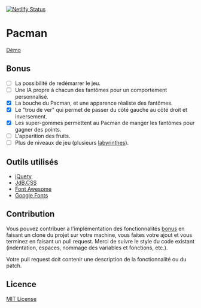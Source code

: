 [![Netlify Status](https://api.netlify.com/api/v1/badges/3437311d-9ccd-4964-8b58-43abb09aa3a8/deploy-status)](https://app.netlify.com/sites/the-pacman/deploys)

# Pacman

[Démo](https://pacman.jd.bruxelles.dev)

## Bonus

- [ ] La possibilité de redémarrer le jeu.
- [ ] Une IA propre à chacun des fantômes pour un comportement personnalisé.
- [x] La bouche du Pacman, et une apparence réaliste des fantômes.
- [x] Le "trou de ver" qui permet de passer du côté gauche au côté droit et inversement.
- [x] Les super-gommes permettent au Pacman de manger les fantômes pour gagner des points.
- [ ] L'apparition des fruits.
- [ ] Plus de niveaux de jeu (plusieurs [labyrinthes](src/js/maze.js)).

## Outils utilisés

- [jQuery](https://jquery.com/)
- [JdB.CSS](https://css.bruxelles.dev/)
- [Font Awesome](https://fontawesome.com/)
- [Google Fonts](https://fonts.google.com/)

## Contribution

Vous pouvez contribuer à l'implémentation des fonctionnalités [bonus](#bonus)
en faisant un clone du projet sur votre machine, vous faites votre ajout et
vous terminez en faisant un pull request. Merci de suivre le style du code
existant (indentation, espaces, nommage des variables et fonctions, etc.).

Votre pull request doit contenir une description de la fonctionnalité ou du
patch.

## Licence

[MIT License](LICENSE)
